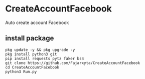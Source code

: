 # CreateAccountFacebook
Auto create account Facebook 

## install package 
```
pkg update -y && pkg upgrade -y
pkg install python3 git
pip install requests pytz faker bs4
git clone https://github.com/Fajarxyta/CreateAccountFacebook
cd CreateAccountFacebook
python3 Run.py
```

